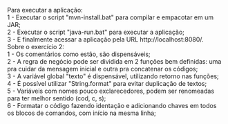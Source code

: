 Para executar a aplicação: <br/>
1 - Executar o script "mvn-install.bat" para compilar e empacotar em um JAR; <br/>
2 - Executar o script "java-run.bat" para executar a aplicação; <br/>
3 - E finalmente acessar a aplicação pela URL http://localhost:8080/.
<br />
Sobre o exercício 2:<br />
1 - Os comentários como estão, são dispensáveis;<br />
2 - A regra de negócio pode ser dividida em 2 funções bem definidas: uma pra cuidar da mensagem inicial e outra pra concatenar os códigos;<br />
3 - A variável global "texto" é dispensável, utilizando retorno nas funções; <br/> 
4 - É possível utilizar "String.format" para evitar duplicação de textos; <br/>
5 - Variáveis com nomes pouco exclarecedores, podem ser renomeadas para ter melhor sentido (cod, c, s); <br/>
6 - Formatar o código fazendo identação e adicionando chaves em todos os blocos de comandos, com início na mesma linha; <br/>

